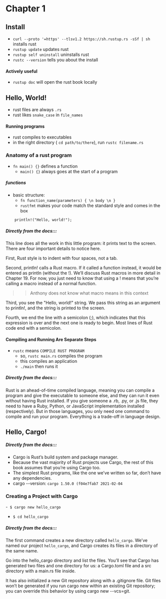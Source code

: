 # Chapter 1

## Install

- `curl --proto '=https' --tlsv1.2 https://sh.rustup.rs -sSf | sh` installs rust
- `rustup update` updates rust
- `rustup self uninstall` uninstalls rust
- `rustc --version` tells you about the install


#### Actively useful 

- `rustup doc` will open the rust book locally

## Hello, World!

- rust files are always `.rs`
- rust likes `snake_case` in `file_names`

#### Running programs

- rust compiles to executables
- in the right directory ( `cd path/to/there`), run `rustc filename.rs`

### Anatomy of a rust program

- `fn main() {}` defines a function 
	- `main() {}` always goes at the start of a program
	
#####  functions
	
- basic structure:
	- `fn function_name(parameters) { \n body \n }`
	- `rustfmt` makes your code match the standard style and comes in the box



`    println!("Hello, world!");`

##### Directly from the docs:::

This line does all the work in this little program: it prints text to the screen. 
There are four important details to notice here.

First, Rust style is to indent with four spaces, not a tab.

Second, println! calls a Rust macro.
 If it called a function instead, it would be entered as println (without the !).
  We’ll discuss Rust macros in more detail in Chapter 19. 
  For now, you just need to know that using a ! means that you’re calling a macro 
  instead of a normal function.
  
  >> Anthony does not know what macro means in this context

Third, you see the "Hello, world!" string. 
We pass this string as an argument to println!,
 and the string is printed to the screen.

Fourth, we end the line with a semicolon (;),
 which indicates that this expression is over and the next one is ready to begin.
  Most lines of Rust code end with a semicolon.

#### Compiling and Running Are Separate Steps

- `rustc` means `COMPILE RUST PROGRAM`
	- so, `rustc main.rs` compiles the program
	- this compiles an application
	- `./main` then runs it
	
##### Directly from the docs:::

 Rust is an ahead-of-time compiled language, 
 meaning you can compile a program and give the executable to someone else,
  and they can run it even without having Rust installed. 
  If you give someone a .rb, .py, or .js file, 
  they need to have a Ruby, Python, or JavaScript
   implementation installed (respectively). 
   But in those languages, you only need one command to compile and run your program.
    Everything is a trade-off in language design.
    
## Hello, Cargo!

    
##### Directly from the docs:::

- Cargo is Rust’s build system and package manager. 
- Because the vast majority of Rust projects use Cargo, the rest of this book assumes that you’re using Cargo too.
- The simplest Rust programs, like the one we’ve written so far, don’t have any dependencies.
- cargo --version:  `cargo 1.50.0 (f04e7fab7 2021-02-04`

	
### Creating a Project with Cargo

-` $ cargo new hello_cargo`
- `$ cd hello_cargo`

##### Directly from the docs:::

The first command creates a new directory called `hello_cargo`. 
We’ve named our project `hello_cargo`, and Cargo creates its files 
in a directory of the same name.

Go into the hello_cargo directory and list the files. 
You’ll see that Cargo has generated two files and one directory for us:
 a Cargo.toml file and a src directory with a main.rs file inside.

It has also initialized a new Git repository along with a .gitignore file. 
Git files won’t be generated if you run cargo new within an existing Git repository; 
you can override this behavior by using cargo new --vcs=git.
